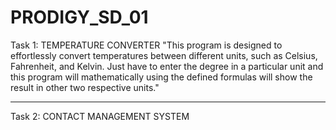 # PRODIGY_SD_01
Task 1: TEMPERATURE CONVERTER
"This program is designed to effortlessly convert temperatures between different units, such as Celsius, Fahrenheit, and Kelvin.
Just have to enter the degree in a particular unit and this program will mathematically using the defined formulas will show the result in other two respective units."
_______________________________________________________________________________________________________________________________________________________________________________________________________________________
Task 2:
CONTACT MANAGEMENT SYSTEM
 
 
 
